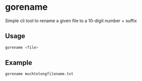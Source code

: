 # gorename
Simple cli tool to rename a given file to a 10-digit number + suffix

## Usage
```bash
gorename <file>
```

## Example
```bash
gorename muchtolongfilename.txt
```
